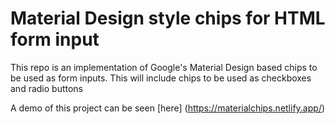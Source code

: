# Material Design style chips for HTML form input
This repo is an implementation of Google's Material Design based chips to be used as form inputs.
This will include chips to be used as checkboxes and radio buttons

A demo of this project can be seen [here] (https://materialchips.netlify.app/)